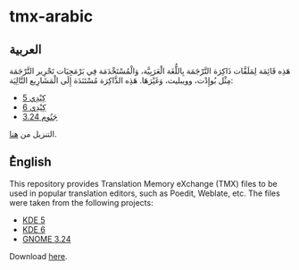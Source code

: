 # tmx-arabic


## العربية

 هَذِه قَائِمَة لِمَلَفَّات ذَاكِرَة التَّرْجَمَة بِاللُّغَة الْعَرَبِيَّة، وَالْمُسْتَخْدَمَة فِي بَرْمَجِيَات تَحْرِير التَّرْجَمَة مِثْل بُوإِدْت، وويبليت، وَغَيْرَهَا. هَذِه الذَّاكِرَة مُسْتَنَدَة إِلَى الْمَشَارِيع التَّالِيَة:
* [كِيْدِي 5](https://l10n.kde.org/team-infos.php?teamcode=ar)
* [كِيْدِي 6](https://l10n.kde.org/team-infos.php?teamcode=ar)
* [جَنُوم 3.24](https://l10n.gnome.org/languages/ar/gnome-3-24/ui/)
  
التنزيل من [هنا](https://github.com/x9a/tmx-arabic/releases/tag/1.0).


## ُEnglish

This repository provides Translation Memory eXchange (TMX) files to be used in popular translation editors, such as Poedit, Weblate, etc. The files were taken from the following projects:
* [KDE 5](https://l10n.kde.org/team-infos.php?teamcode=ar)
* [KDE 6](https://l10n.kde.org/team-infos.php?teamcode=ar)
* [GNOME 3.24](https://l10n.gnome.org/languages/ar/gnome-3-24/ui/)

Download [here](https://github.com/x9a/tmx-arabic/releases/tag/1.0).
